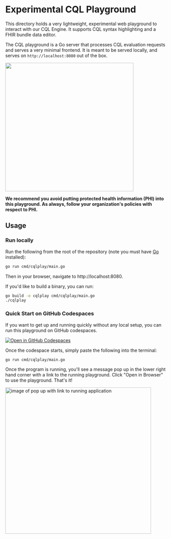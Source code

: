 # Experimental CQL Playground

This directory holds a very lightweight, experimental web playground to interact
with our CQL Engine. It supports CQL syntax highlighting and a FHIR bundle data
editor.

The CQL playground is a Go server that processes CQL evaluation requests and
serves a very minimal frontend. It is meant to be served locally, and serves
on `http://localhost:8080` out of the box.

<img src="https://github.com/google/cql/assets/6299853/9c6df756-fcaf-4862-acc7-d54f9b265ddd" width=400px/>

__We recommend you avoid putting protected health information (PHI) into this
playground. As always, follow your organization's policies with respect to
PHI.__

## Usage

### Run locally

Run the following from the root of the repository (note you must have [Go](https://go.dev/dl/) installed):

```sh
go run cmd/cqlplay/main.go
```

Then in your browser, navigate to http://localhost:8080.

If you'd like to build a binary, you can run:

```sh
go build -o cqlplay cmd/cqlplay/main.go
./cqlplay
```

### Quick Start on GitHub Codespaces
If you want to get up and running quickly without any local setup, you can run this playground on GitHub codespaces.

[![Open in GitHub Codespaces](https://github.com/codespaces/badge.svg)](https://codespaces.new/google/cql?quickstart=1)

Once the codespace starts, simply paste the following into the terminal:

```sh
go run cmd/cqlplay/main.go
```

Once the program is running, you'll see a message pop up in the lower right hand corner with a link to the running playground. Click "Open in Browser" to use the playground. That's it!

<img width="455" alt="image of pop up with link to running application" src="https://github.com/google/cql/assets/6299853/13ab862c-251f-43c0-8ff9-0d3349edb5bf">
